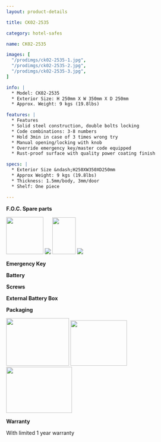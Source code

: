 ```yaml
---
layout: product-details

title: CK02-2535

category: hotel-safes

name: CK02-2535

images: [
  "/prodimgs/ck02-2535-1.jpg",
  "/prodimgs/ck02-2535-2.jpg",
  "/prodimgs/ck02-2535-3.jpg",
]

info: |
  * Model: CK02-2535
  * Exterior Size: H 250mm X W 350mm X D 250mm
  * Approx. Weight: 9 kgs (19.8lbs)

features: |
  * Features
  * Solid steel construction, double bolts locking
  * Code combinations: 3-8 numbers
  * Hold 3min in case of 3 times wrong try
  * Manual opening/locking with knob
  * Override emergency key/master code equipped
  * Rust-proof surface with quality power coating finish

specs: |
  * Exterior Size &ndash;H250XW350XD250mm
  * Approx Weight: 9 kgs (19.8lbs)
  * Thickness: 1.5mm/body, 3mm/door
  * Shelf: One piece

---
```


**F.O.C. Spare parts**

<img alt="" src="{IMAGE_CDN}/ck02-2535-4.jpg" style="width: 100px; height: 100px;" />

<img src="{IMAGE_CDN}/ck02-2535-5.jpg" />

<img alt="" src="{IMAGE_CDN}/ck02-2535-6.jpg" style="width: 63px; height: 99px;" />

<img src="{IMAGE_CDN}/ck02-2535-7.jpg" />

**Emergency Key**

**Battery**

**Screws**

**External Battery Box**

**Packaging**

<img height="155" src="{IMAGE_CDN}/ck02-2535-8.jpg" style="width: 169px; height: 128px" width="221" />

<img height="144" src="{IMAGE_CDN}/ck02-2535-9.jpg" style="width: 152px; height: 122px" width="183" />

<img height="124" src="{IMAGE_CDN}/ck02-2535-10.jpg" style="width: 177px; height: 124px" width="205" />

**Warranty**

With limited 1 year warranty
